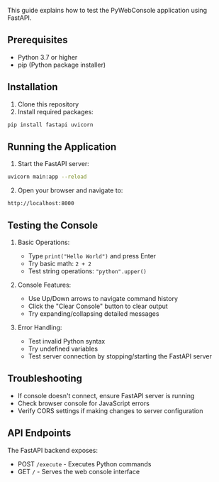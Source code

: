 
This guide explains how to test the PyWebConsole application using FastAPI.

## Prerequisites

- Python 3.7 or higher
- pip (Python package installer)

## Installation

1. Clone this repository
2. Install required packages:
```bash
pip install fastapi uvicorn
```

## Running the Application

1. Start the FastAPI server:
```bash
uvicorn main:app --reload
```

2. Open your browser and navigate to:
```
http://localhost:8000
```

## Testing the Console

1. Basic Operations:
   - Type `print("Hello World")` and press Enter
   - Try basic math: `2 + 2`
   - Test string operations: `"python".upper()`

2. Console Features:
   - Use Up/Down arrows to navigate command history
   - Click the "Clear Console" button to clear output
   - Try expanding/collapsing detailed messages

3. Error Handling:
   - Test invalid Python syntax
   - Try undefined variables
   - Test server connection by stopping/starting the FastAPI server

## Troubleshooting

- If console doesn't connect, ensure FastAPI server is running
- Check browser console for JavaScript errors
- Verify CORS settings if making changes to server configuration

## API Endpoints

The FastAPI backend exposes:
- POST `/execute` - Executes Python commands
- GET `/` - Serves the web console interface
